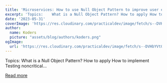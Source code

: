 ```yaml
---
title: 'Microservices: How to use Null Object Pattern to improve user experience'
excerpt: 'Topics:    What is a Null Object Pattern? How to apply How to implement Testing noncritical...'
date: '2023-05-31'
coverImage: 'https://res.cloudinary.com/practicaldev/image/fetch/s--DVHbYVtQ--/c_imagga_scale,f_auto,fl_progressive,h_420,q_auto,w_1000/https://dev-to-uploads.s3.amazonaws.com/uploads/articles/p33bx9nwbl3q4iby8bmy.png'
author:
  name: Koders
  picture: "assets/blog/authors/koders.png"
ogImage:
  url: 'https://res.cloudinary.com/practicaldev/image/fetch/s--DVHbYVtQ--/c_imagga_scale,f_auto,fl_progressive,h_420,q_auto,w_1000/https://dev-to-uploads.s3.amazonaws.com/uploads/articles/p33bx9nwbl3q4iby8bmy.png'
---
```


Topics:    What is a Null Object Pattern? How to apply How to implement Testing noncritical...

[Read more](https://dev.to/frolk/microservices-how-to-use-null-object-pattern-to-improve-user-experience-5400)
